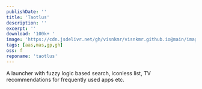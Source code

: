 ```yaml
---
publishDate: ''
title: 'Taotlus'
description: ''
excerpt: ''
download: '100k+ '
image: 'https://cdn.jsdelivr.net/gh/visnkmr/visnkmr.github.io@main/images/taotlus.webp'
tags: [aas,mas,gp,gh]
oss: f
reponame: 'taotlus'
---
```


A launcher with fuzzy logic based search, iconless list, TV recommendations for frequently used apps etc.